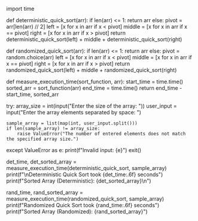 import time

def deterministic_quick_sort(arr):
    if len(arr) <= 1:
        return arr
    else:
        pivot = arr[len(arr) // 2]
        left = [x for x in arr if x < pivot]
        middle = [x for x in arr if x == pivot]
        right = [x for x in arr if x > pivot]
        return deterministic_quick_sort(left) + middle + deterministic_quick_sort(right)

def randomized_quick_sort(arr):
    if len(arr) <= 1:
        return arr
    else:
        pivot = random.choice(arr)
        left = [x for x in arr if x < pivot]
        middle = [x for x in arr if x == pivot]
        right = [x for x in arr if x > pivot]
        return randomized_quick_sort(left) + middle + randomized_quick_sort(right)

def measure_execution_time(sort_function, arr):
    start_time = time.time()
    sorted_arr = sort_function(arr)
    end_time = time.time()
    return end_time - start_time, sorted_arr

try:
    array_size = int(input("Enter the size of the array: "))
    user_input = input("Enter the array elements separated by space: ")

    sample_array = list(map(int, user_input.split()))
    if len(sample_array) != array_size:
        raise ValueError("The number of entered elements does not match the specified array size.")
except ValueError as e:
    print(f"Invalid input: {e}")
    exit()

det_time, det_sorted_array = measure_execution_time(deterministic_quick_sort, sample_array)
print(f"\nDeterministic Quick Sort took {det_time:.6f} seconds")
print(f"Sorted Array (Deterministic): {det_sorted_array}\n")

rand_time, rand_sorted_array = measure_execution_time(randomized_quick_sort, sample_array)
print(f"Randomized Quick Sort took {rand_time:.6f} seconds")
print(f"Sorted Array (Randomized): {rand_sorted_array}")
